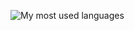 ![My most used languages](https://github-readme-stats.vercel.app/api/top-langs/?username=TorBorve&layout=compact&theme=tokyonight&hide_border=true&langs_count=6)

<!--
**TorBorve/TorBorve** is a ✨ _special_ ✨ repository because its `README.md` (this file) appears on your GitHub profile.

Here are some ideas to get you started:

- 🔭 I’m currently working on ...
- 🌱 I’m currently learning ...
- 👯 I’m looking to collaborate on ...
- 🤔 I’m looking for help with ...
- 💬 Ask me about ...
- 📫 How to reach me: ...
- 😄 Pronouns: ...
- ⚡ Fun fact: ...
-->
